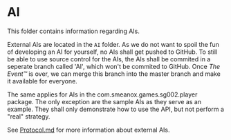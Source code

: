 # AI
This folder contains information regarding AIs.

External AIs are located in the `AI` folder. As we do not want to spoil the fun of developing an AI for yourself, no AIs shall get pushed to GitHub.
To still be able to use source control for the AIs, the AIs shall be commited in a seperate branch called 'AI', which won't be commited to GitHub.
Once *The Event™* is over, we can merge this branch into the master branch and make it available for everyone.

The same applies for AIs in the com.smeanox.games.sg002.player package. The only exception are the sample AIs as they serve as an example.
They shall only demonstrate how to use the API, but not perform a "real" strategy.

See [Protocol.md](Protocol.md) for more information about external AIs.